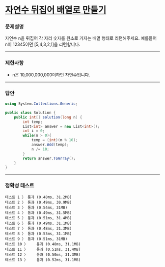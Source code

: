 # <a href="https://school.programmers.co.kr/learn/courses/30/lessons/12932">자연수 뒤집어 배열로 만들기</a>

### 문제설명

자연수 n을 뒤집어 각 자리 숫자를 원소로 가지는 배열 형태로 리턴해주세요. 예를들어 n이 12345이면 [5,4,3,2,1]을 리턴합니다.

***

### 제한사항

 - n은 10,000,000,000이하인 자연수입니다.

***

### 답안
``` csharp
using System.Collections.Generic;

public class Solution {
    public int[] solution(long n) {
        int temp;
        List<int> answer = new List<int>();
        int i = 0;
        while(n > 0){
            temp = (int)(n % 10);
            answer.Add(temp);
            n /= 10;
        }
        return answer.ToArray();
    }
}
```

***

### 정확성 테스트
```
테스트 1 〉	통과 (0.48ms, 31.2MB)
테스트 2 〉	통과 (0.49ms, 30.9MB)
테스트 3 〉	통과 (0.54ms, 31MB)
테스트 4 〉	통과 (0.49ms, 31.5MB)
테스트 5 〉	통과 (0.51ms, 31.4MB)
테스트 6 〉	통과 (0.49ms, 31.1MB)
테스트 7 〉	통과 (0.48ms, 31.3MB)
테스트 8 〉	통과 (0.53ms, 31.1MB)
테스트 9 〉	통과 (0.51ms, 31MB)
테스트 10 〉	통과 (0.48ms, 31.1MB)
테스트 11 〉	통과 (0.51ms, 31.4MB)
테스트 12 〉	통과 (0.50ms, 31.3MB)
테스트 13 〉	통과 (0.52ms, 31.1MB)
```